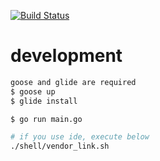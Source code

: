 [![Build Status](https://travis-ci.org/goshepherd/goshepherd.svg?branch=master)](https://travis-ci.org/goshepherd/goshepherd)

# development

```sh
goose and glide are required
$ goose up
$ glide install

$ go run main.go

# if you use ide, execute below
./shell/vendor_link.sh

```
